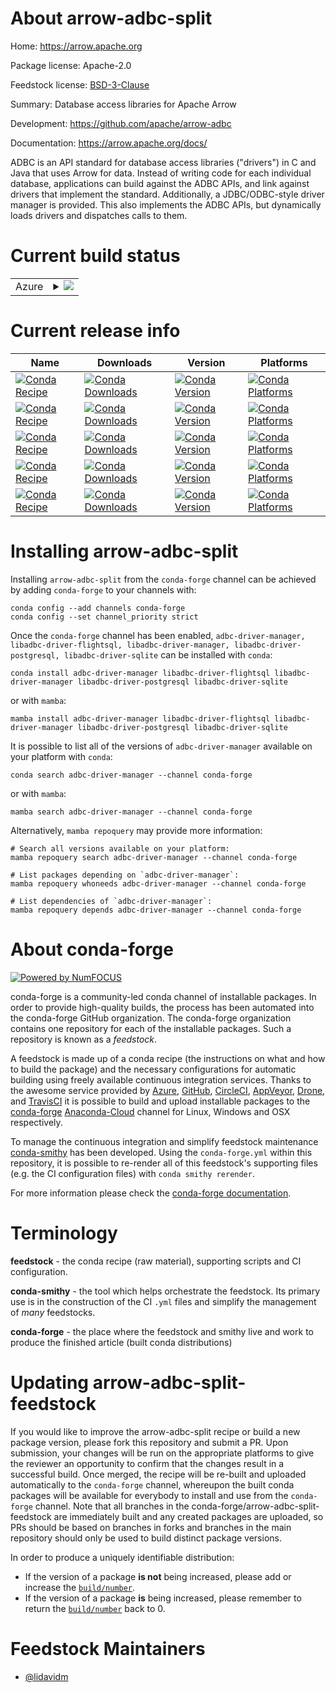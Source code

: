 About arrow-adbc-split
======================

Home: https://arrow.apache.org

Package license: Apache-2.0

Feedstock license: [BSD-3-Clause](https://github.com/conda-forge/arrow-adbc-split-feedstock/blob/main/LICENSE.txt)

Summary: Database access libraries for Apache Arrow

Development: https://github.com/apache/arrow-adbc

Documentation: https://arrow.apache.org/docs/

ADBC is an API standard for database access libraries ("drivers")
in C and Java that uses Arrow for data. Instead of writing code
for each individual database, applications can build against the
ADBC APIs, and link against drivers that implement the
standard. Additionally, a JDBC/ODBC-style driver manager is
provided. This also implements the ADBC APIs, but dynamically
loads drivers and dispatches calls to them.


Current build status
====================


<table>
    
  <tr>
    <td>Azure</td>
    <td>
      <details>
        <summary>
          <a href="https://dev.azure.com/conda-forge/feedstock-builds/_build/latest?definitionId=18715&branchName=main">
            <img src="https://dev.azure.com/conda-forge/feedstock-builds/_apis/build/status/arrow-adbc-split-feedstock?branchName=main">
          </a>
        </summary>
        <table>
          <thead><tr><th>Variant</th><th>Status</th></tr></thead>
          <tbody><tr>
              <td>win_64_python3.10.____cpython</td>
              <td>
                <a href="https://dev.azure.com/conda-forge/feedstock-builds/_build/latest?definitionId=18715&branchName=main">
                  <img src="https://dev.azure.com/conda-forge/feedstock-builds/_apis/build/status/arrow-adbc-split-feedstock?branchName=main&jobName=win&configuration=win%20win_64_python3.10.____cpython" alt="variant">
                </a>
              </td>
            </tr><tr>
              <td>win_64_python3.11.____cpython</td>
              <td>
                <a href="https://dev.azure.com/conda-forge/feedstock-builds/_build/latest?definitionId=18715&branchName=main">
                  <img src="https://dev.azure.com/conda-forge/feedstock-builds/_apis/build/status/arrow-adbc-split-feedstock?branchName=main&jobName=win&configuration=win%20win_64_python3.11.____cpython" alt="variant">
                </a>
              </td>
            </tr><tr>
              <td>win_64_python3.9.____cpython</td>
              <td>
                <a href="https://dev.azure.com/conda-forge/feedstock-builds/_build/latest?definitionId=18715&branchName=main">
                  <img src="https://dev.azure.com/conda-forge/feedstock-builds/_apis/build/status/arrow-adbc-split-feedstock?branchName=main&jobName=win&configuration=win%20win_64_python3.9.____cpython" alt="variant">
                </a>
              </td>
            </tr>
          </tbody>
        </table>
      </details>
    </td>
  </tr>
</table>

Current release info
====================

| Name | Downloads | Version | Platforms |
| --- | --- | --- | --- |
| [![Conda Recipe](https://img.shields.io/badge/recipe-adbc--driver--manager-green.svg)](https://anaconda.org/conda-forge/adbc-driver-manager) | [![Conda Downloads](https://img.shields.io/conda/dn/conda-forge/adbc-driver-manager.svg)](https://anaconda.org/conda-forge/adbc-driver-manager) | [![Conda Version](https://img.shields.io/conda/vn/conda-forge/adbc-driver-manager.svg)](https://anaconda.org/conda-forge/adbc-driver-manager) | [![Conda Platforms](https://img.shields.io/conda/pn/conda-forge/adbc-driver-manager.svg)](https://anaconda.org/conda-forge/adbc-driver-manager) |
| [![Conda Recipe](https://img.shields.io/badge/recipe-libadbc--driver--flightsql-green.svg)](https://anaconda.org/conda-forge/libadbc-driver-flightsql) | [![Conda Downloads](https://img.shields.io/conda/dn/conda-forge/libadbc-driver-flightsql.svg)](https://anaconda.org/conda-forge/libadbc-driver-flightsql) | [![Conda Version](https://img.shields.io/conda/vn/conda-forge/libadbc-driver-flightsql.svg)](https://anaconda.org/conda-forge/libadbc-driver-flightsql) | [![Conda Platforms](https://img.shields.io/conda/pn/conda-forge/libadbc-driver-flightsql.svg)](https://anaconda.org/conda-forge/libadbc-driver-flightsql) |
| [![Conda Recipe](https://img.shields.io/badge/recipe-libadbc--driver--manager-green.svg)](https://anaconda.org/conda-forge/libadbc-driver-manager) | [![Conda Downloads](https://img.shields.io/conda/dn/conda-forge/libadbc-driver-manager.svg)](https://anaconda.org/conda-forge/libadbc-driver-manager) | [![Conda Version](https://img.shields.io/conda/vn/conda-forge/libadbc-driver-manager.svg)](https://anaconda.org/conda-forge/libadbc-driver-manager) | [![Conda Platforms](https://img.shields.io/conda/pn/conda-forge/libadbc-driver-manager.svg)](https://anaconda.org/conda-forge/libadbc-driver-manager) |
| [![Conda Recipe](https://img.shields.io/badge/recipe-libadbc--driver--postgresql-green.svg)](https://anaconda.org/conda-forge/libadbc-driver-postgresql) | [![Conda Downloads](https://img.shields.io/conda/dn/conda-forge/libadbc-driver-postgresql.svg)](https://anaconda.org/conda-forge/libadbc-driver-postgresql) | [![Conda Version](https://img.shields.io/conda/vn/conda-forge/libadbc-driver-postgresql.svg)](https://anaconda.org/conda-forge/libadbc-driver-postgresql) | [![Conda Platforms](https://img.shields.io/conda/pn/conda-forge/libadbc-driver-postgresql.svg)](https://anaconda.org/conda-forge/libadbc-driver-postgresql) |
| [![Conda Recipe](https://img.shields.io/badge/recipe-libadbc--driver--sqlite-green.svg)](https://anaconda.org/conda-forge/libadbc-driver-sqlite) | [![Conda Downloads](https://img.shields.io/conda/dn/conda-forge/libadbc-driver-sqlite.svg)](https://anaconda.org/conda-forge/libadbc-driver-sqlite) | [![Conda Version](https://img.shields.io/conda/vn/conda-forge/libadbc-driver-sqlite.svg)](https://anaconda.org/conda-forge/libadbc-driver-sqlite) | [![Conda Platforms](https://img.shields.io/conda/pn/conda-forge/libadbc-driver-sqlite.svg)](https://anaconda.org/conda-forge/libadbc-driver-sqlite) |

Installing arrow-adbc-split
===========================

Installing `arrow-adbc-split` from the `conda-forge` channel can be achieved by adding `conda-forge` to your channels with:

```
conda config --add channels conda-forge
conda config --set channel_priority strict
```

Once the `conda-forge` channel has been enabled, `adbc-driver-manager, libadbc-driver-flightsql, libadbc-driver-manager, libadbc-driver-postgresql, libadbc-driver-sqlite` can be installed with `conda`:

```
conda install adbc-driver-manager libadbc-driver-flightsql libadbc-driver-manager libadbc-driver-postgresql libadbc-driver-sqlite
```

or with `mamba`:

```
mamba install adbc-driver-manager libadbc-driver-flightsql libadbc-driver-manager libadbc-driver-postgresql libadbc-driver-sqlite
```

It is possible to list all of the versions of `adbc-driver-manager` available on your platform with `conda`:

```
conda search adbc-driver-manager --channel conda-forge
```

or with `mamba`:

```
mamba search adbc-driver-manager --channel conda-forge
```

Alternatively, `mamba repoquery` may provide more information:

```
# Search all versions available on your platform:
mamba repoquery search adbc-driver-manager --channel conda-forge

# List packages depending on `adbc-driver-manager`:
mamba repoquery whoneeds adbc-driver-manager --channel conda-forge

# List dependencies of `adbc-driver-manager`:
mamba repoquery depends adbc-driver-manager --channel conda-forge
```


About conda-forge
=================

[![Powered by
NumFOCUS](https://img.shields.io/badge/powered%20by-NumFOCUS-orange.svg?style=flat&colorA=E1523D&colorB=007D8A)](https://numfocus.org)

conda-forge is a community-led conda channel of installable packages.
In order to provide high-quality builds, the process has been automated into the
conda-forge GitHub organization. The conda-forge organization contains one repository
for each of the installable packages. Such a repository is known as a *feedstock*.

A feedstock is made up of a conda recipe (the instructions on what and how to build
the package) and the necessary configurations for automatic building using freely
available continuous integration services. Thanks to the awesome service provided by
[Azure](https://azure.microsoft.com/en-us/services/devops/), [GitHub](https://github.com/),
[CircleCI](https://circleci.com/), [AppVeyor](https://www.appveyor.com/),
[Drone](https://cloud.drone.io/welcome), and [TravisCI](https://travis-ci.com/)
it is possible to build and upload installable packages to the
[conda-forge](https://anaconda.org/conda-forge) [Anaconda-Cloud](https://anaconda.org/)
channel for Linux, Windows and OSX respectively.

To manage the continuous integration and simplify feedstock maintenance
[conda-smithy](https://github.com/conda-forge/conda-smithy) has been developed.
Using the ``conda-forge.yml`` within this repository, it is possible to re-render all of
this feedstock's supporting files (e.g. the CI configuration files) with ``conda smithy rerender``.

For more information please check the [conda-forge documentation](https://conda-forge.org/docs/).

Terminology
===========

**feedstock** - the conda recipe (raw material), supporting scripts and CI configuration.

**conda-smithy** - the tool which helps orchestrate the feedstock.
                   Its primary use is in the construction of the CI ``.yml`` files
                   and simplify the management of *many* feedstocks.

**conda-forge** - the place where the feedstock and smithy live and work to
                  produce the finished article (built conda distributions)


Updating arrow-adbc-split-feedstock
===================================

If you would like to improve the arrow-adbc-split recipe or build a new
package version, please fork this repository and submit a PR. Upon submission,
your changes will be run on the appropriate platforms to give the reviewer an
opportunity to confirm that the changes result in a successful build. Once
merged, the recipe will be re-built and uploaded automatically to the
`conda-forge` channel, whereupon the built conda packages will be available for
everybody to install and use from the `conda-forge` channel.
Note that all branches in the conda-forge/arrow-adbc-split-feedstock are
immediately built and any created packages are uploaded, so PRs should be based
on branches in forks and branches in the main repository should only be used to
build distinct package versions.

In order to produce a uniquely identifiable distribution:
 * If the version of a package **is not** being increased, please add or increase
   the [``build/number``](https://docs.conda.io/projects/conda-build/en/latest/resources/define-metadata.html#build-number-and-string).
 * If the version of a package **is** being increased, please remember to return
   the [``build/number``](https://docs.conda.io/projects/conda-build/en/latest/resources/define-metadata.html#build-number-and-string)
   back to 0.

Feedstock Maintainers
=====================

* [@lidavidm](https://github.com/lidavidm/)

